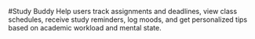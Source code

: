 #Study Buddy
Help users track assignments and deadlines, view class schedules, receive study reminders, log moods, and get personalized tips based on academic workload and mental state.
